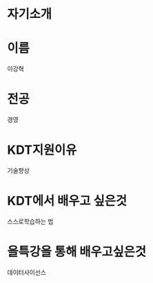 
<!---
hyuk-k/hyuk-k is a ✨ special ✨ repository because its `README.md` (this file) appears on your GitHub profile.
You can click the Preview link to take a look at your changes.
--->
# 자기소개

# 이름 
 
이강혁

# 전공
 
경영

# KDT지원이유

기술향상

# KDT에서 배우고 싶은것
스스로학습하는 법

# 을특강을 통해 배우고싶은것
데이터사이선스
